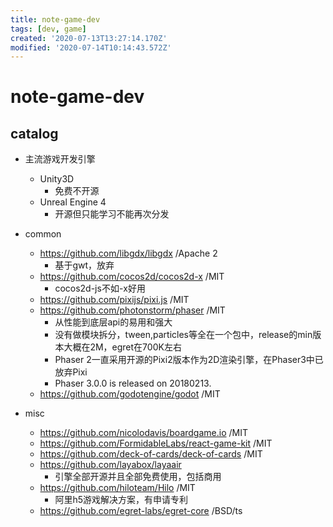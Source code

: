 ```yaml
---
title: note-game-dev
tags: [dev, game]
created: '2020-07-13T13:27:14.170Z'
modified: '2020-07-14T10:14:43.572Z'
---
```


# note-game-dev

## catalog

- 主流游戏开发引擎
  - Unity3D
    - 免费不开源
  - Unreal Engine 4
    - 开源但只能学习不能再次分发
- common
  - https://github.com/libgdx/libgdx  /Apache 2
    - 基于gwt，放弃
  - https://github.com/cocos2d/cocos2d-x  /MIT
    - cocos2d-js不如-x好用
  - https://github.com/pixijs/pixi.js  /MIT
  - https://github.com/photonstorm/phaser  /MIT
    - 从性能到底层api的易用和强大
    - 没有做模块拆分，tween,particles等全在一个包中，release的min版本大概在2M，egret在700K左右
    - Phaser 2一直采用开源的Pixi2版本作为2D渲染引擎，在Phaser3中已放弃Pixi
    - Phaser 3.0.0 is released on 20180213.
  - https://github.com/godotengine/godot  /MIT

- misc
  - https://github.com/nicolodavis/boardgame.io  /MIT    
  - https://github.com/FormidableLabs/react-game-kit  /MIT
  - https://github.com/deck-of-cards/deck-of-cards  /MIT
  - https://github.com/layabox/layaair 
    - 引擎全部开源并且全部免费使用，包括商用
  - https://github.com/hiloteam/Hilo  /MIT
    - 阿里h5游戏解决方案，有申请专利
  - https://github.com/egret-labs/egret-core  /BSD/ts
